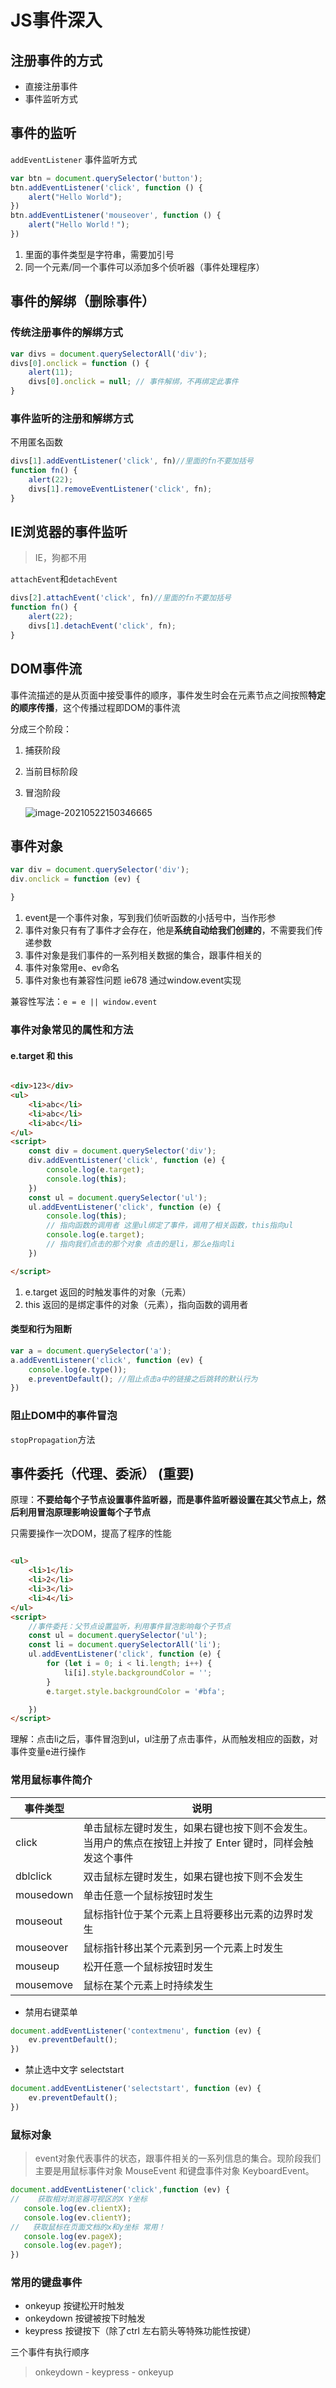 # JS事件深入

## 注册事件的方式

- 直接注册事件
- 事件监听方式

## 事件的监听

``addEventListener`` 事件监听方式

```javascript
var btn = document.querySelector('button');
btn.addEventListener('click', function () {
    alert("Hello World");
})
btn.addEventListener('mouseover', function () {
    alert("Hello World！");
})
```

1. 里面的事件类型是字符串，需要加引号
2. 同一个元素/同一个事件可以添加多个侦听器（事件处理程序）

## 事件的解绑（删除事件）

### 传统注册事件的解绑方式

```javascript
var divs = document.querySelectorAll('div');
divs[0].onclick = function () {
    alert(11);
    divs[0].onclick = null; // 事件解绑，不再绑定此事件
}
```

### 事件监听的注册和解绑方式

不用匿名函数

```javascript
divs[1].addEventListener('click', fn)//里面的fn不要加括号
function fn() {
    alert(22);
    divs[1].removeEventListener('click', fn);
}
```

## IE浏览器的事件监听

> IE，狗都不用

`attachEvent`和`detachEvent`

```javascript
divs[2].attachEvent('click', fn)//里面的fn不要加括号
function fn() {
    alert(22);
    divs[1].detachEvent('click', fn);
}
```

## DOM事件流

事件流描述的是从页面中接受事件的顺序，事件发生时会在元素节点之间按照**特定的顺序传播**，这个传播过程即DOM的事件流

分成三个阶段：

1. 捕获阶段
2. 当前目标阶段
3. 冒泡阶段

   ![image-20210522150346665]( https://images2015.cnblogs.com/blog/740839/201609/740839-20160910153551644-925968915.jpg)

## 事件对象

```javascript
var div = document.querySelector('div');
div.onclick = function (ev) {

}
```

1. event是一个事件对象，写到我们侦听函数的小括号中，当作形参
2. 事件对象只有有了事件才会存在，他是**系统自动给我们创建的**，不需要我们传递参数
3. 事件对象是我们事件的一系列相关数据的集合，跟事件相关的
4. 事件对象常用e、ev命名
5. 事件对象也有兼容性问题 ie678 通过window.event实现

兼容性写法：`e = e || window.event`

### 事件对象常见的属性和方法

#### e.target 和 this

```html

<div>123</div>
<ul>
    <li>abc</li>
    <li>abc</li>
    <li>abc</li>
</ul>
<script>
    const div = document.querySelector('div');
    div.addEventListener('click', function (e) {
        console.log(e.target);
        console.log(this);
    })
    const ul = document.querySelector('ul');
    ul.addEventListener('click', function (e) {
        console.log(this);
        // 指向函数的调用者 这里ul绑定了事件，调用了相关函数，this指向ul
        console.log(e.target);
        // 指向我们点击的那个对象 点击的是li，那么e指向li
    })

</script>
```

1. e.target 返回的时触发事件的对象（元素）
2. this 返回的是绑定事件的对象（元素），指向函数的调用者

#### 类型和行为阻断

```javascript
var a = document.querySelector('a');
a.addEventListener('click', function (ev) {
    console.log(e.type());
    e.preventDefault(); //阻止点击a中的链接之后跳转的默认行为
})
```

### 阻止DOM中的事件冒泡

`stopPropagation`方法

## 事件委托（代理、委派） (重要)

原理：**不要给每个子节点设置事件监听器，而是事件监听器设置在其父节点上，然后利用冒泡原理影响设置每个子节点**

只需要操作一次DOM，提高了程序的性能

```html

<ul>
    <li>1</li>
    <li>2</li>
    <li>3</li>
    <li>4</li>
</ul>
<script>
    //事件委托：父节点设置监听，利用事件冒泡影响每个子节点
    const ul = document.querySelector('ul');
    const li = document.querySelectorAll('li');
    ul.addEventListener('click', function (e) {
        for (let i = 0; i < li.length; i++) {
            li[i].style.backgroundColor = '';
        }
        e.target.style.backgroundColor = '#bfa';

    })
</script>
```

理解：点击li之后，事件冒泡到ul，ul注册了点击事件，从而触发相应的函数，对事件变量e进行操作

### 常用鼠标事件简介

| 事件类型  | 说明                                                         |
| --------- | ------------------------------------------------------------ |
| click     | 单击鼠标左键时发生，如果右键也按下则不会发生。当用户的焦点在按钮上并按了 Enter 键时，同样会触发这个事件 |
| dblclick  | 双击鼠标左键时发生，如果右键也按下则不会发生                 |
| mousedown | 单击任意一个鼠标按钮时发生                                   |
| mouseout  | 鼠标指针位于某个元素上且将要移出元素的边界时发生             |
| mouseover | 鼠标指针移出某个元素到另一个元素上时发生                     |
| mouseup   | 松开任意一个鼠标按钮时发生                                   |
| mousemove | 鼠标在某个元素上时持续发生                                   |


- 禁用右键菜单

```javascript
document.addEventListener('contextmenu', function (ev) {
    ev.preventDefault();
})
```

- 禁止选中文字 selectstart

```javascript
document.addEventListener('selectstart', function (ev) {
    ev.preventDefault();
})
```

### 鼠标对象
> event对象代表事件的状态，跟事件相关的一系列信息的集合。现阶段我们主要是用鼠标事件对象 MouseEvent 和键盘事件对象 KeyboardEvent。

```javascript
document.addEventListener('click',function (ev) {
//    获取相对浏览器可视区的X Y坐标
   console.log(ev.clientX);
   console.log(ev.clientY);
//   获取鼠标在页面文档的x和y坐标 常用！
   console.log(ev.pageX);
   console.log(ev.pageY);
})
```
### 常用的键盘事件

- onkeyup 按键松开时触发
- onkeydown 按键被按下时触发
- keypress 按键按下（除了ctrl 左右箭头等特殊功能性按键）

三个事件有执行顺序

> onkeydown - keypress - onkeyup

